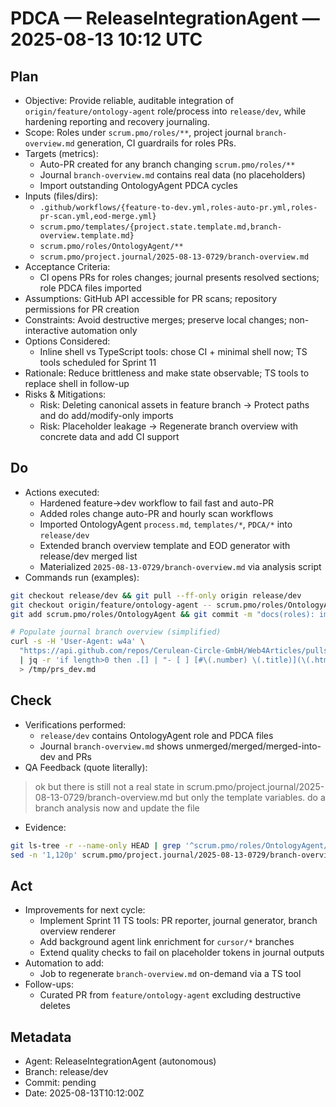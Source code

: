 # PDCA — ReleaseIntegrationAgent — 2025-08-13 10:12 UTC

## Plan
- Objective: Provide reliable, auditable integration of `origin/feature/ontology-agent` role/process into `release/dev`, while hardening reporting and recovery journaling.
- Scope: Roles under `scrum.pmo/roles/**`, project journal `branch-overview.md` generation, CI guardrails for roles PRs.
- Targets (metrics):
  - Auto-PR created for any branch changing `scrum.pmo/roles/**`
  - Journal `branch-overview.md` contains real data (no placeholders)
  - Import outstanding OntologyAgent PDCA cycles
- Inputs (files/dirs):
  - `.github/workflows/{feature-to-dev.yml,roles-auto-pr.yml,roles-pr-scan.yml,eod-merge.yml}`
  - `scrum.pmo/templates/{project.state.template.md,branch-overview.template.md}`
  - `scrum.pmo/roles/OntologyAgent/**`
  - `scrum.pmo/project.journal/2025-08-13-0729/branch-overview.md`
- Acceptance Criteria:
  - CI opens PRs for roles changes; journal presents resolved sections; role PDCA files imported
- Assumptions: GitHub API accessible for PR scans; repository permissions for PR creation
- Constraints: Avoid destructive merges; preserve local changes; non-interactive automation only
- Options Considered:
  - Inline shell vs TypeScript tools: chose CI + minimal shell now; TS tools scheduled for Sprint 11
- Rationale: Reduce brittleness and make state observable; TS tools to replace shell in follow-up
- Risks & Mitigations:
  - Risk: Deleting canonical assets in feature branch → Protect paths and do add/modify-only imports
  - Risk: Placeholder leakage → Regenerate branch overview with concrete data and add CI support

## Do
- Actions executed:
  - Hardened feature→dev workflow to fail fast and auto-PR
  - Added roles change auto-PR and hourly scan workflows
  - Imported OntologyAgent `process.md`, `templates/*`, `PDCA/*` into `release/dev`
  - Extended branch overview template and EOD generator with release/dev merged list
  - Materialized `2025-08-13-0729/branch-overview.md` via analysis script
- Commands run (examples):
```bash
git checkout release/dev && git pull --ff-only origin release/dev
git checkout origin/feature/ontology-agent -- scrum.pmo/roles/OntologyAgent
git add scrum.pmo/roles/OntologyAgent && git commit -m "docs(roles): import OntologyAgent role"

# Populate journal branch overview (simplified)
curl -s -H 'User-Agent: w4a' \
  "https://api.github.com/repos/Cerulean-Circle-GmbH/Web4Articles/pulls?state=open&base=release/dev&per_page=100" \
  | jq -r 'if length>0 then .[] | "- [ ] [#\(.number) \(.title)](\(.html_url)) from `\(.head.ref)` by @\(.user.login)" else "- [x] No open PRs targeting release/dev" end' \
  > /tmp/prs_dev.md
```

## Check
- Verifications performed:
  - `release/dev` contains OntologyAgent role and PDCA files
  - Journal `branch-overview.md` shows unmerged/merged/merged-into-dev and PRs
- QA Feedback (quote literally):
> ok but there is still not a real state in scrum.pmo/project.journal/2025-08-13-0729/branch-overview.md but only the template variables. do a branch analysis now and update the file
- Evidence:
```bash
git ls-tree -r --name-only HEAD | grep '^scrum.pmo/roles/OntologyAgent/' | wc -l
sed -n '1,120p' scrum.pmo/project.journal/2025-08-13-0729/branch-overview.md
```

## Act
- Improvements for next cycle:
  - Implement Sprint 11 TS tools: PR reporter, journal generator, branch overview renderer
  - Add background agent link enrichment for `cursor/*` branches
  - Extend quality checks to fail on placeholder tokens in journal outputs
- Automation to add:
  - Job to regenerate `branch-overview.md` on-demand via a TS tool
- Follow-ups:
  - Curated PR from `feature/ontology-agent` excluding destructive deletes

## Metadata
- Agent: ReleaseIntegrationAgent (autonomous)
- Branch: release/dev
- Commit: pending
- Date: 2025-08-13T10:12:00Z
